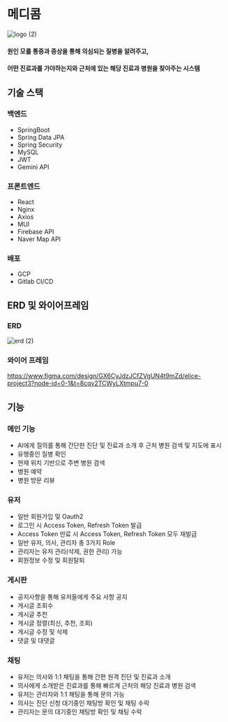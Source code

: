# 메디콤
![logo (2)](https://github.com/user-attachments/assets/535ab99c-f5fc-4265-b284-4529fb8326e0)


#### 원인 모를 통증과 증상을 통해 의심되는 질병을 알려주고,
#### 어떤 진료과를 가야하는지와 근처에 있는 해당 진료과 병원을 찾아주는 시스템

## 기술 스택

### 백엔드
- SpringBoot
- Spring Data JPA
- Spring Security
- MySQL
- JWT
- Gemini API

### 프론트엔드
- React
- Nginx
- Axios
- MUI
- Firebase API
- Naver Map API

### 배포
- GCP
- Gitlab CI/CD

## ERD 및 와이어프레임
### ERD
![erd (2)](https://github.com/user-attachments/assets/645210a5-2d0c-4fcc-aa80-689dafbcce57)
### 와이어 프레임
https://www.figma.com/design/GX6CyJdzJCfZVgUN4t9mZd/elice-project3?node-id=0-1&t=8cqv2TCWyLXtmpu7-0

## 기능

### 메인 기능
- AI에게 질의를 통해 간단한 진단 및 진료과 소개 후 근처 병원 검색 및 지도에 표시
- 유행중인 질병 확인
- 현재 위치 기반으로 주변 병원 검색
- 병원 예약
- 병원 방문 리뷰

### 유저
- 일반 회원가입 및 Oauth2
- 로그인 시 Access Token, Refresh Token 발급
- Access Token 만료 시 Access Token, Refresh Token 모두 재발급
- 일반 유저, 의사, 관리자 총 3가지 Role
- 관리자는 유저 관리(삭제, 권한 관리) 가능
- 회원정보 수정 및 회원탈퇴

### 게시판
- 공지사항을 통해 유저들에게 주요 사항 공지
- 게시글 조회수
- 게시글 추천
- 게시글 정렬(최신, 추천, 조회)
- 게시글 수정 및 삭제
- 댓글 및 대댓글

### 채팅
- 유저는 의사와 1:1 채팅을 통해 간편 원격 진단 및 진료과 소개
- 의사에게 소개받은 진료과를 통해 빠르게 근처의 해당 진료과 병원 검색
- 유저는 관리자와 1:1 채팅을 통해 문의 가능
- 의사는 진단 신청 대기중인 채팅방 확인 및 채팅 수락
- 관리자는 문의 대기중인 채팅방 확인 및 채팅 수락
